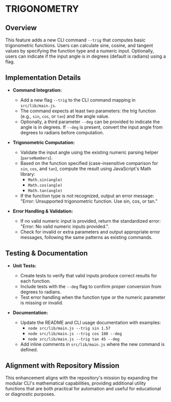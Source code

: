 # TRIGONOMETRY

## Overview
This feature adds a new CLI command `--trig` that computes basic trigonometric functions. Users can calculate sine, cosine, and tangent values by specifying the function type and a numeric input. Optionally, users can indicate if the input angle is in degrees (default is radians) using a flag.

## Implementation Details
- **Command Integration:**
  - Add a new flag `--trig` to the CLI command mapping in `src/lib/main.js`.
  - The command expects at least two parameters: the trig function (e.g., `sin`, `cos`, or `tan`) and the angle value.
  - Optionally, a third parameter `--deg` can be provided to indicate the angle is in degrees. If `--deg` is present, convert the input angle from degrees to radians before computation.

- **Trigonometric Computation:**
  - Validate the input angle using the existing numeric parsing helper (`parseNumbers`).
  - Based on the function specified (case-insensitive comparison for `sin`, `cos`, and `tan`), compute the result using JavaScript's Math library:
    - `Math.sin(angle)`
    - `Math.cos(angle)`
    - `Math.tan(angle)`
  - If the function type is not recognized, output an error message: "Error: Unsupported trigonometric function. Use sin, cos, or tan."

- **Error Handling & Validation:**
  - If no valid numeric input is provided, return the standardized error: "Error: No valid numeric inputs provided.".
  - Check for invalid or extra parameters and output appropriate error messages, following the same patterns as existing commands.

## Testing & Documentation
- **Unit Tests:**
  - Create tests to verify that valid inputs produce correct results for each function.
  - Include tests with the `--deg` flag to confirm proper conversion from degrees to radians.
  - Test error handling when the function type or the numeric parameter is missing or invalid.

- **Documentation:**
  - Update the README and CLI usage documentation with examples:
    - `node src/lib/main.js --trig sin 1.57`
    - `node src/lib/main.js --trig cos 180 --deg`
    - `node src/lib/main.js --trig tan 45 --deg`
  - Add inline comments in `src/lib/main.js` where the new command is defined.

## Alignment with Repository Mission
This enhancement aligns with the repository's mission by expanding the modular CLI's mathematical capabilities, providing additional utility functions that are both practical for automation and useful for educational or diagnostic purposes.